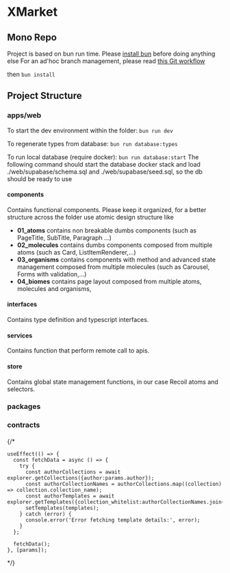 # XMarket

## Mono Repo

Project is based on bun run time. Please [install bun](https://bun.sh/docs/installation) before doing anything else 
For an ad'hoc branch management, please read [this Git workflow](https://dark-crop-17c.notion.site/Git-workflow-5985a8f57e814c33b956c30450da02c8?pvs=4)

then
`bun install`

## Project Structure


### apps/web
 To start the dev environment within the folder:
 `bun run dev`
 
 To regenerate types from database:
 `bun run database:types`

 To run local database (require docker): 
 `bun run database:start`
 The following command should start the database docker stack and load ./web/supabase/schema.sql and ./web/supabase/seed.sql, so the db should be ready to use

  #### components
  Contains functional components. Please keep it organized, for a better structure across the folder use atomic design structure like 
  - **01_atoms**
  contains non breakable dumbs components (such as PageTitle, SubTitle, Paragraph ...)
  - **02_molecules**
  contains dumbs components composed from multiple atoms (such as Card, ListItemRenderer,...)
  - **03_organisms**
  contains components with method and advanced state management composed from multiple molecules (such as Carousel, Forms with validation,...)
  - **04_biomes**
  contains page layout composed from multiple atoms, molecules and organisms, 

  #### interfaces
  Contains type definition and typescript interfaces.

  #### services
  Contains function that perform remote call to apis.

  #### store
  Contains global state management functions, in our case Recoil atoms and selectors.


### packages

### contracts


####


  {/*
  
    useEffect(() => {
      const fetchData = async () => {
        try {
          const authorCollections = await explorer.getCollections({author:params.author});
          const authorCollectionNames = authorCollections.map((collection) => collection.collection_name);
          const authorTemplates = await explorer.getTemplates({collection_whitelist:authorCollectionNames.join(',')})
          setTemplates(templates);
        } catch (error) {
          console.error('Error fetching template details:', error);
        }
      };

      fetchData();
    }, [params]);

  */}